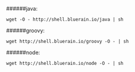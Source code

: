 
######java:
````shell
wget -O - http://shell.bluerain.io/java | sh
````
######groovy:
````shell
wget http://shell.bluerain.io/groovy -O - | sh
````
######node:
````shell
wget http://shell.bluerain.io/node -O - | sh
````
